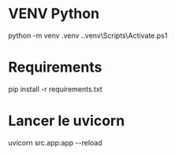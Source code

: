 # VENV Python
python -m venv .venv
.\.venv\Scripts\Activate.ps1

# Requirements
pip install -r requirements.txt

# Lancer le uvicorn
uvicorn src.app:app --reload